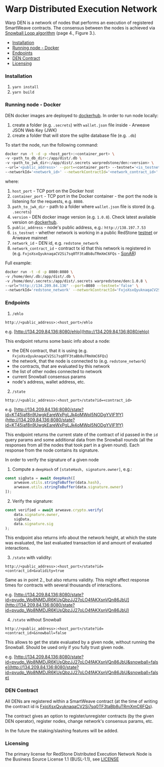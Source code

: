 # Warp Distributed Execution Network
Warp DEN is a network of nodes that performs an execution of registered SmartWeave contracts.
The consensus between the nodes is achieved via [Snowball Loop algorithm](https://ipfs.io/ipfs/QmUy4jh5mGNZvLkjies1RWM4YuvJh5o2FYopNPVYwrRVGV) (page 4., Figure 3.).

- [Installation](#installation)
- [Running node - Docker](#running-node---docker)
- [Endpoints](#endpoints)
- [DEN Contract](#den-contract)
- [Licensing](#licensing)

### Installation

1. `yarn install`
2. `yarn build`

### Running node - Docker
DEN docker images are deployed to [dockerhub](https://hub.docker.com/r/warpredstone/den/tags).
In order to run node locally:
1. create a folder (e.g. `.secrets`) with `wallet.json` file inside - Arweave JSON Web Key (JWK)
2. create a folder that will store the sqlite database file (e.g. `.db`)

To start the node, run the following command:
```bash
docker run -t -d -p <host_port>:<container_port> \
-v <path_to_db_dir>:/app/dist/.db \
-v <path_to_jwk_dir>:/app/dist/.secrets warpredstone/den:<version> \
--url='<public_address>' --port=<container_port> --testnet='<is_testnet>' \
--networkId='<network_id>' --networkContractId='<network_contract_id>'
```

where:

1. `host_port` - TCP port on the Docker host
2. `container_port` - TCP port in the Docker container - the port the node is listening for the requests, e.g. `8080`.
4. `path_to_jwk_dir` - path to a folder where `wallet.json` file is stored (e.g. `.secrets`)
5. `version` - DEN docker image version (e.g. `1.0.8`). Check latest available version on [dockerhub](https://hub.docker.com/r/warpredstone/den/tags).
6. `public_address` - node's public address, e.g.: `http://138.197.7.53`
8. `is_testnet` - whether network is working in a public RedStone [testnet](https://testnet.redstone.tools/)
or Arweave mainnet
9. `network_id` - DEN id, e.g. `redstone_network`
10. `network_contract_id` - contract tx id that this network is registered in (e.g. `FxjoXsxQyuknaqaCV2Si7sq0TF3taBb8uTRmXmC6FQs` - [SonAR](https://sonar.redstone.tools/#/app/contract/FxjoXsxQyuknaqaCV2Si7sq0TF3taBb8uTRmXmC6FQs#))

Full example: 
```bash
docker run -t -d -p 8080:8080 \
-v /home/den/.db:/app/dist/.db \
-v /home/den/.secrets:/app/dist/.secrets warpredstone/den:1.0.8 \
--url="http://134.209.84.136" --port=8080 --testnet='false' \
--networkId='redstone_network' --networkContractId='FxjoXsxQyuknaqaCV2Si7sq0TF3taBb8uTRmXmC6FQs'
```

### Endpoints
1. `/ehlo`
```
http://<public_address>:<host_port>/ehlo
```

e.g. [http://134.209.84.136:8080/ehlo](http://134.209.84.136:8080/ehlo)

This endpoint returns some basic info about a node:
* the DEN contract, that it is using (e.g. `FxjoXsxQyuknaqaCV2Si7sq0TF3taBb8uTRmXmC6FQs`)
* the network, that the node is connected to (e.g. `redstone_network`)
* the contracts, that are evaluated by this network 
* the list of other nodes connected to network 
* current Snowball consensus params 
* node's address, wallet address, etc.

2. `/state`
```
http://<public_address>:<host_port>/state?id=<contract_id>
```

e.g. [http://134.209.84.136:8080/state?id=KT45jaf8n9UwgkEareWxPgLJk4oMWpI5NODgYVIF1fY](http://134.209.84.136:8080/state?id=KT45jaf8n9UwgkEareWxPgLJk4oMWpI5NODgYVIF1fY)

This endpoint returns the current state of the contract of id passed in the `id` query params and some additional data from
the Snowball rounds (all the responses from all the nodes that took part in a given round). 
Each response from the node contains its signature. 
  
In order to verify the signature of a given node
1. Compute a `deepHash` of `[stateHash, signature.owner]`, e.g.:
```ts
const sigData = await deepHash([
    arweave.utils.stringToBuffer(data.hash),
    arweave.utils.stringToBuffer(data.signature.owner)
]);
```

2. Verify the signature:
```ts
const verified = await arweave.crypto.verify(
    data.signature.owner,
    sigData,
    data.signature.sig
);
```

This endpoint also returns info about the network height, at which the state was evaluated, the last evaluated transaction id
and amount of evaluated interactions.

3. `/state` with validity:
```
http://<public_address>:<host_port>/state?id=<contract_id>&validity=true
```

Same as in point 2., but also returns validity. This might affect response times for contracts with
several thousands of interactions.

e.g. [http://134.209.84.136:8080/state?id=pvudp_Wp8NMDJR6KUsQbzJJ27oLO4fAKXsnVQn86JbU](http://134.209.84.136:8080/state?id=pvudp_Wp8NMDJR6KUsQbzJJ27oLO4fAKXsnVQn86JbU)

4. `/state` without Snowball
```
http://<public_address>:<host_port>/state?id=<contract_id>&snowball=false
```

This allows to get the state evaluated by a given node, without running the Snowball.
Should be used only if you fully trust given node.

e.g. [http://134.209.84.136:8080/state?id=pvudp_Wp8NMDJR6KUsQbzJJ27oLO4fAKXsnVQn86JbU&snowball=false](http://134.209.84.136:8080/state?id=pvudp_Wp8NMDJR6KUsQbzJJ27oLO4fAKXsnVQn86JbU&snowball=false)

### DEN Contract
All DENs are registered within a SmartWeave contract (at the time of writing the contract id is [FxjoXsxQyuknaqaCV2Si7sq0TF3taBb8uTRmXmC6FQs](https://sonar.redstone.tools/#/app/contract/FxjoXsxQyuknaqaCV2Si7sq0TF3taBb8uTRmXmC6FQs#)).

The contract gives an option to register/unregister contracts (by the given DEN operator), register nodes, change network's consensus params, etc.

In the future the staking/slashing features will be added.


### Licensing
The primary license for RedStone Distributed Execution Network Node is the Business Source License 1.1 (BUSL-1.1), see [LICENSE](https://github.com/redstone-finance/redstone-sw-node/blob/main/LICENSE)

